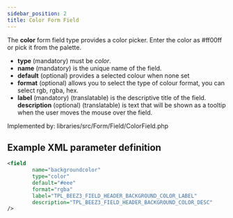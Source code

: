 ```yaml
---
sidebar_position: 2
title: Color Form Field
---
```



The **color** form field type provides a color picker. Enter the color as #ff00ff or pick it from the palette.

- **type** (mandatory) must be *color*.
- **name** (mandatory) is the unique name of the field.
- **default** (optional) provides a selected colour when none set
- **format** (optional) allows you to select the type of colour format, you can select rgb, rgba, hex.
- **label** (mandatory) (translatable) is the descriptive title of the
  field.
  **description** (optional) (translatable) is text that will be shown
  as a tooltip when the user moves the mouse over the field.

Implemented by: libraries/src/Form/Field/ColorField.php

## Example XML parameter definition

```xml
<field
        name="backgroundcolor" 
        type="color" 
        default="#eee" 
        format="rgba"
        label="TPL_BEEZ3_FIELD_HEADER_BACKGROUND_COLOR_LABEL"
        description="TPL_BEEZ3_FIELD_HEADER_BACKGROUND_COLOR_DESC"
/>
```
